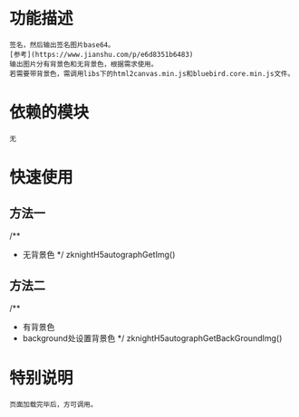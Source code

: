 # 功能描述
    
    签名，然后输出签名图片base64。
    [参考](https://www.jianshu.com/p/e6d8351b6483)
    输出图片分有背景色和无背景色，根据需求使用。
    若需要带背景色，需调用libs下的html2canvas.min.js和bluebird.core.min.js文件。

# 依赖的模块

    无

# 快速使用

## 方法一

/**
 * 无背景色
 */
zknightH5autographGetImg()

## 方法二

/**
 * 有背景色
 * background处设置背景色
 */
zknightH5autographGetBackGroundImg()

# 特别说明

    页面加载完毕后，方可调用。